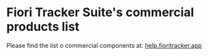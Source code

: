 # Fiori Tracker Suite's commercial products list

Please find the list o commercial components at: [help.fioritracker.app](http://help.fioritracker.app)
